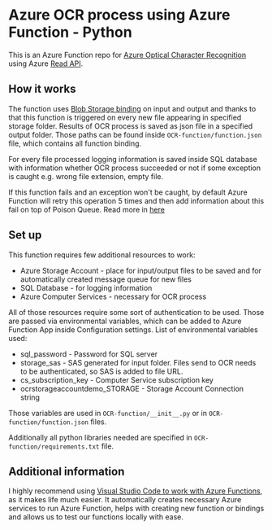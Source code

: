 # Azure OCR process using Azure Function - Python

This is an Azure Function repo for [Azure Optical Character Recognition](https://docs.microsoft.com/en-us/azure/cognitive-services/computer-vision/overview-ocr) using Azure [Read API](https://centraluseuap.dev.cognitive.microsoft.com/docs/services/computer-vision-v3-2/operations/5d986960601faab4bf452005).


## How it works

The function uses [Blob Storage binding](https://docs.microsoft.com/en-us/azure/azure-functions/functions-bindings-storage-blob) on input and output and thanks to that this function is triggered on every new file appearing in specified storage folder. Results of OCR process is saved as json file in a specified output folder. Those paths can be found inside `OCR-function/function.json` file, which contains all function binding.

For every file processed logging information is saved inside SQL database with information whether OCR process succeeded or not if some exception is caught e.g. wrong file extension, empty file.

If this function fails and an exception won't be caught, by default Azure Function will retry this operation 5 times and then add information about this fail on top of Poison Queue. Read more in [here](https://docs.microsoft.com/en-us/azure/azure-functions/functions-bindings-error-pages?tabs=csharp)

## Set up

This function requires few additional resources to work:
- Azure Storage Account - place for input/output files to be saved and for automatically created message queue for new files
- SQL Database - for logging information
- Azure Computer Services - necessary for OCR process

All of those resources require some sort of authentication to be used. Those are passed via environmental variables, which can be added to Azure Function App inside Configuration settings. List of environmental variables used:
- sql_password - Password for SQL server
- storage_sas - SAS generated for input folder. Files send to OCR needs to be authenticated, so SAS is added to file URL.
- cs_subscription_key - Computer Service subscription key
- ocrstorageaccountdemo_STORAGE - Storage Account Connection string

Those variables are used in `OCR-function/__init__.py` or in `OCR-function/function.json` files.

Additionally all python libraries needed are specified in `OCR-function/requirements.txt` file. 

## Additional information

I highly recommend using [Visual Studio Code to work with Azure Functions](https://docs.microsoft.com/en-us/azure/azure-functions/functions-develop-vs-code?tabs=csharp), as it makes life much easier. It automatically creates necessary Azure services to run Azure Function, helps with creating new function or bindings and allows us to test our functions locally with ease.

